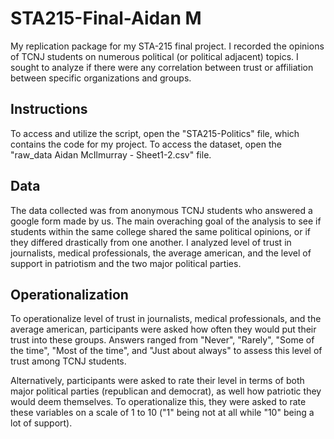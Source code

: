 # STA215-Final-Aidan M
My replication package for my STA-215 final project. I recorded the opinions of TCNJ students on numerous political (or political adjacent) topics. I sought to analyze if there were any correlation between trust or affiliation between specific organizations and groups.
## **Instructions**
To access and utilize the script, open the "STA215-Politics" file, which contains the code for my project. To access the dataset, open the "raw_data Aidan McIlmurray - Sheet1-2.csv" file.
## **Data**
The data collected was from anonymous TCNJ students who answered a google form made by us. The main overaching goal of the analysis to see if students within the same college shared the same political opinions, or if they differed drastically from one another. I analyzed level of trust in journalists, medical professionals, the average american, and the level of support in patriotism and the two major political parties.
## **Operationalization**
To operationalize level of trust in journalists, medical professionals, and the average american, participants were asked how often they would put their trust into these groups. Answers ranged from "Never", "Rarely", "Some of the time", "Most of the time", and "Just about always" to assess this level of trust among TCNJ students. 

Alternatively, participants were asked to rate their level in terms of both major political parties (republican and democrat), as well how patriotic they would deem themselves. To operationalize this, they were asked to rate these variables on a scale of 1 to 10 ("1" being not at all while "10" being a lot of support).

